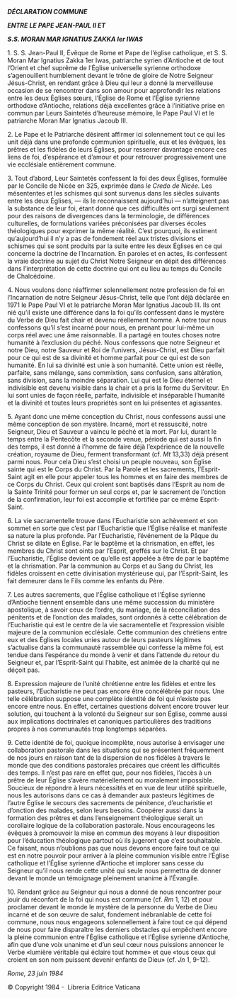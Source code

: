***DÉCLARATION COMMUNE***

***ENTRE LE PAPE JEAN-PAUL II ET***

***S.S. MORAN MAR IGNATIUS ZAKKA Ier IWAS***

1\. S. S. Jean-Paul II, Évêque de Rome et Pape de l’église catholique, et S. S. Moran Mar Ignatius Zakka 1er Iwas, patriarche syrien d’Antioche et de tout l’Orient et chef suprême de l’Église universelle syrienne orthodoxe s’agenouillent humblement devant le trône de gloire de Notre Seigneur Jésus-Christ, en rendant grâce à Dieu qui leur a donné la merveilleuse occasion de se rencontrer dans son amour pour approfondir les relations entre les deux Églises sœurs, l’Église de Rome et l’Église syrienne orthodoxe d’Antioche, relations déjà excellentes grâce à l’initiative prise en commun par Leurs Saintetés d’heureuse mémoire, le Pape Paul VI et le patriarche Moran Mar Ignatius Jacoub III.

2\. Le Pape et le Patriarche désirent affirmer ici solennement tout ce qui les unit déjà dans une profonde communion spirituelle, eux et les évêques, les prêtres et les fidèles de leurs Églises, pour resserrer davantage encore ces liens de foi, d’espérance et d’amour et pour retrouver progressivement une vie ecclésiale entièrement commune.

3\. Tout d’abord, Leur Saintetés confessent la foi des deux Églises, formulée par le Concile de Nicée en 325, exprimée dans *le Credo de Nicée.* Les mésententes et les schismes qui sont survenus dans les siècles suivants entre les deux Églises, — ils le reconnaissent aujourd’hui — n’atteignent pas la substance de leur foi, étant donné que ces difficultés ont surgi seulement pour des raisons de divergences dans la terminologie, de différences culturelles, de formulations variées préconisées par diverses écoles théologiques pour exprimer la même réalité. C’est pourquoi, ils estiment qu’aujourd’hui il n’y a pas de fondement réel aux tristes divisions et schismes qui se sont produits par la suite entre les deux Églises en ce qui concerne la doctrine de l’Incarnation. En paroles et en actes, ils confessent la vraie doctrine au sujet du Christ Notre Seigneur en dépit des différences dans l’interprétation de cette doctrine qui ont eu lieu au temps du Concile de Chalcédoine.

4\. Nous voulons donc réaffirmer solennellement notre profession de foi en l’Incarnation de notre Seigneur Jésus-Christ, telle que l’ont déjà déclarée en 1971 le Pape Paul VI et le patriarche Moran Mar Ignatius Jacoub III. Ils ont nié qu’il existe une différence dans la foi qu’ils confessent dans le mys­tère du Verbe de Dieu fait chair et devenu réellement homme. A notre tour nous confessons qu’il s’est incarné pour nous, en prenant pour lui-même un corps réel avec une âme raisonnable. Il a partagé en toutes choses notre humanité à l’exclusion du péché. Nous confessons que notre Seigneur et notre Dieu, notre Sauveur et Roi de l’univers, Jésus-Christ, est Dieu parfait pour ce qui est de sa divinité et homme parfait pour ce qui est de son humanité. En lui sa divinité est unie à son humanité. Cette union est réelle, parfaite, sans mélange, sans commixtion, sans confusion, sans altération, sans division, sans la moindre séparation. Lui qui est le Dieu éternel et indivisible est devenu visible dans la chair et a pris la forme du Serviteur. En lui sont unies de façon réelle, parfaite, indivisible et inséparable l’humanité et la divinité et toutes leurs propriétés sont en lui présentes et agissantes.

5\. Ayant donc une même conception du Christ, nous confessons aussi une même conception de son mystère. Incarné, mort et ressuscité, notre Seigneur, Dieu et Sauveur a vaincu le péché et la mort. Par lui, durant le temps entre la Pentecôte et la seconde venue, période qui est aussi la fin des temps, il est donné à l’homme de faire déjà l’expérience de la nouvelle création, royaume de Dieu, ferment transformant (cf. *Mt* 13,33) déjà présent parmi nous. Pour cela Dieu s’est choisi un peuple nouveau, son Église sainte qui est le Corps du Christ. Par la Parole et les sacrements, l’Esprit-Saint agit en elle pour appeler tous les hommes et en faire des membres de ce Corps du Christ. Ceux qui croient sont baptisés dans l’Esprit au nom de la Sainte Trinité pour former un seul corps et, par le sacrement de l’onction de la confirmation, leur foi est accomplie et fortifiée par ce même Esprit-Saint.

6\. La vie sacramentelle trouve dans l’Eucharistie son achèvement et son sommet en sorte que c’est par l’Eucharistie que l’Église réalise et manifeste sa nature la plus profonde. Par l’Eucharistie, l’événement de la Pâque du Christ se dilate en Église. Par le baptême et la chrismation, en effet, les membres du Christ sont oints par l’Esprit, greffés sur le Christ. Et par l’Eucharistie, l’Église devient ce qu’elle est appelée à être de par le baptême et la chrismation. Par la communion au Corps et au Sang du Christ, les fidèles croissent en cette divinisation mystérieuse qui, par l’Esprit-Saint, les fait demeurer dans le Fils comme les enfants du Père.

7\. Les autres sacrements, que l’Église catholique et l’Église syrienne d’Antioche tiennent ensemble dans une même succession du ministère apostolique, à savoir ceux de l’ordre, du mariage, de la réconciliation des pénitents et de l’onction des malades, sont ordonnés à cette célébration de l’Eucharistie qui est le centre de la vie sacramentelle et l’expression visible majeure de la communion ecclésiale. Cette communion des chrétiens entre eux et des Églises locales unies autour de leurs pasteurs légitimes s’actualise dans la communauté rassemblée qui confesse la même foi, est tendue dans l’espérance du monde à venir et dans l’attende du retour du Seigneur et, par l’Esprit-Saint qui l’habite, est animée de la charité qui ne déçoit pas.

8\. Expression majeure de l’unité chrétienne entre les fidèles et entre les pasteurs, l’Eucharistie ne peut pas encore être concélébrée par nous. Une telle célébration suppose une complète identité de foi qui n’existe pas encore entre nous. En effet, certaines questions doivent encore trouver leur solution, qui touchent à la volonté du Seigneur sur son Église, comme aussi aux implications doctrinales et canoniques particulières des traditions propres à nos communautés trop longtemps séparées.

9\. Cette identité de foi, quoique incomplète, nous autorise à envisager une collaboration pastorale dans les situations qui se présentent fréquemment de nos jours en raison tant de la dispersion de nos fidèles à travers le monde que des conditions pastorales précaires que créent les difficultés des temps. Il n’est pas rare en effet que, pour nos fidèles, l’accès à un prêtre de leur Église s’avère matériellement ou moralement impossible. Soucieux de répondre à leurs nécessités et en vue de leur utilité spirituelle, nous les autorisons dans ce cas à demander aux pasteurs légitimes de l’autre Église le secours des sacrements de pénitence, d’eucharistie et d’onction des malades, selon leurs besoins. Coopérer aussi dans la formation des prêtres et dans l’enseignement théologique serait un corollaire logique de la collaboration pastorale. Nous encourageons les évêques à promouvoir la mise en commun des moyens à leur disposition pour l’éducation théologique partout où ils jugeront que c’est souhaitable. Ce faisant, nous n’oublions pas que nous devons encore faire tout ce qui est en notre pouvoir pour arriver à la pleine communion visible entre l’Église catholique et l’Église syrienne d’Antioche et implorer sans cesse du Seigneur qu’il nous rende cette unité qui seule nous permettra de donner devant le monde un témoignage pleinement unanime à l’Évangile.

10\. Rendant grâce au Seigneur qui nous a donné de nous rencontrer pour jouir du réconfort de la foi qui nous est commune (cf. *Rm* 1, 12) et pour proclamer devant le monde le mystère de la personne du Verbe de Dieu incarné et de son œuvre de salut, fondement inébranlable de cette foi commune, nous nous engageons solennellement à faire tout ce qui dépend de nous pour faire disparaître les derniers obstacles qui empêchent encore la pleine communion entre l’Église catholique et l’Église syrienne d’Antioche, afin que d’une voix unanime et d’un seul cœur nous puissions annoncer le Verbe «lumière véritable qui éclaire tout homme» et que «tous ceux qui croient en son nom puissent devenir enfants de Dieu» (cf. *Jn* 1, 9-12).

*Rome, 23 juin 1984*

© Copyright 1984 -  Libreria Editrice Vaticana